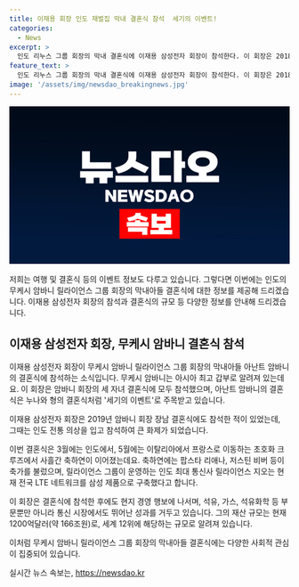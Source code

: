 ```yaml
---
title: 이재용 회장 인도 재벌집 막내 결혼식 참석  세기의 이벤트!
categories:
  - News
excerpt: >
  인도 리누스 그룹 회장의 막내 결혼식에 이재용 삼성전자 회장이 참석한다. 이 회장은 2018년과 2019년에도 암바니 회장의 자녀 결혼식에 참석한 적이 있으며, 이번 결혼식은 누나와 형의 결혼식과 같은 세기의 이벤트로 주목받고 있다. 결혼식에는 팝스타 리애나와 빌 게이츠 등 많은 인물들이 초대되어 축하 연을 함께한다. 릴라이언스 그룹은 삼성 제품으로 인도의 LTE 네트워크를 구축했으며, 무케시 회장은 결혼식 후 현지 경영 행보에 이어갈 것으로 보인다.
feature_text: >
  인도 리누스 그룹 회장의 막내 결혼식에 이재용 삼성전자 회장이 참석한다. 이 회장은 2018년과 2019년에도 암바니 회장의 자녀 결혼식에 참석한 적이 있으며, 이번 결혼식은 누나와 형의 결혼식과 같은 세기의 이벤트로 주목받고 있다. 결혼식에는 팝스타 리애나와 빌 게이츠 등 많은 인물들이 초대되어 축하 연을 함께한다. 릴라이언스 그룹은 삼성 제품으로 인도의 LTE 네트워크를 구축했으며, 무케시 회장은 결혼식 후 현지 경영 행보에 이어갈 것으로 보인다.
image: '/assets/img/newsdao_breakingnews.jpg'
---
```


<p><img src="/assets/img/newsdao_breakingnews.jpg" alt="flaretime 속보" /></p>

<p>저희는 여행 및 결혼식 등의 이벤트 정보도 다루고 있습니다. 그렇다면 이번에는 인도의 무케시 암바니 릴라이언스 그룹 회장의 막내아들 결혼식에 대한 정보를 제공해 드리겠습니다. 이재용 삼성전자 회장의 참석과 결혼식의 규모 등 다양한 정보를 안내해 드리겠습니다. </p>

<h2 data-ke-size="size26">이재용 삼성전자 회장, 무케시 암바니 결혼식 참석</h2>

<p>이재용 삼성전자 회장이 무케시 암바니 릴라이언스 그룹 회장의 막내아들 아난트 암바니의 결혼식에 참석하는 소식입니다. 무케시 암바니는 아시아 최고 갑부로 알려져 있는데요. 이 회장은 암바니 회장의 세 자녀 결혼식에 모두 참석했으며, 아난트 암바니의 결혼식은 누나와 형의 결혼식처럼 '세기의 이벤트'로 주목받고 있습니다.</p>

<p>이재용 삼성전자 회장은 2019년 암바니 회장 장남 결혼식에도 참석한 적이 있었는데, 그때는 인도 전통 의상을 입고 참석하여 큰 화제가 되었습니다.</p>

<p>이번 결혼식은 3월에는 인도에서, 5월에는 이탈리아에서 프랑스로 이동하는 초호화 크루즈에서 사흘간 축하연이 이어졌는데요. 축하연에는 팝스타 리애나, 저스틴 비버 등이 축가를 불렀으며, 릴라이언스 그룹이 운영하는 인도 최대 통신사 릴라이언스 지오는 현재 전국 LTE 네트워크를 삼성 제품으로 구축했다고 합니다.</p>

<p>이 회장은 결혼식에 참석한 후에도 현지 경영 행보에 나서며, 석유, 가스, 석유화학 등 부문뿐만 아니라 통신 시장에서도 뛰어난 성과를 거두고 있습니다. 그의 재산 규모는 현재 1200억달러(약 166조원)로, 세계 12위에 해당하는 규모로 알려져 있습니다.</p>

<p>이처럼 무케시 암바니 릴라이언스 그룹 회장의 막내아들 결혼식에는 다양한 사회적 관심이 집중되어 있습니다.</p>
실시간 뉴스 속보는, <a href="https://newsdao.kr" rel="dofollow">https://newsdao.kr</a>


